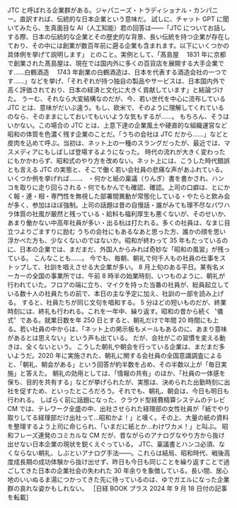 ###

JTC と呼ばれる企業群がある。ジャパニーズ・トラディショナル・カンパニー。直訳すれば、伝統的な日本企業という意味だ。
試しに、チャット GPT に聞いてみたら、生真面目な AI（人工知能）君の回答は――「JTC についてお話しする際、日本の伝統的な企業とその歴史的な背景、長い伝統を持つ企業が存在しており、その中には創業が数百年前に遡る企業も含まれます。以下にいくつかの具体例を挙げて説明します」
とのこと。実例として、「髙島屋　 1831 年に京都で創業された髙島屋は、現在では国内外に多くの百貨店を展開する大手企業です……白鶴酒造　 1743 年創業の白鶴酒造は、日本を代表する酒造会社の一つです……」などを挙げ、「それぞれが持つ独自の製品やサービスは、日本国内外で高く評価されており、日本の経済と文化に大きく貢献しています」と結論づけた。
うーむ、それなら大変結構なのだが、今、若い世代を中心に流布している JTC とは、意味がだいぶ違う。もし、欧米で、そのように理解してくれているのなら、そのままにしておいてもいいような気もするが……。
もちろん、そうはいかない。この場合の JTC とは、上意下達の企業風土や硬直的な組織運営など昭和の体質を色濃く残す企業のことだ。「うちの会社は JTC だから……」などと皮肉を込めて呼ぶ。当初は、ネット上の一種のスラングだったが、最近では、マスメディアにもしばしば登場するようになった。
時代の流れが大きく変わったにもかかわらず、昭和式のやり方を改めない。ネット上には、こうした時代錯誤とも言える JTC の実態と、そこで働く若い会社員の悲痛な声があふれている。
いくつか例を挙げれば……、
・何かと紙の稟議（りんぎ）書を書かされ、ハンコを取りに走り回らされる・何でもかんでも確認、確認。上司の口癖は、とにかく報・連・相・専門性を無視した部署間異動が常態化している・やたらと飲み会が多く、参加はほぼ強制。上司の話題は昔の自慢話・誰がみても理不尽なパワハラ体質の社風が厳然と残っている・給料も福利厚生も悪くないが、そのせいか、あまり働かない中高年社員が多い・出る杭は打たれる。多くの社員は、なまじ目立つよりごますりに励む
うちの会社にもあるなあと思った方、誰かの顔を思い浮かべた方も、少なくないのではないか。昭和が終わって 35 年もたっているのに、日本の企業では、まだまだ、外国人からみれば奇妙な「昭和の風習」が残っている。
こんなことも……。
今でも、毎朝、朝礼で何千人もの社員の仕事をストップして、社訓を唱えさせる大企業が多い。
8 月上旬のある平日。某有名メーカーの全国の事業所では、午前 8 時半の始業時刻、いつものように、朝礼が行われていた。フロアの端に立ち、マイクを持った当番の社員が、総員起立している数十人の社員たちの前で、本日の主な予定に加え、社訓の一部を読み上げる。
すると、社員たちが同じ文句を唱和する。
5 分ほどの短いものだが、終業時刻には、終礼も行われる。これを一年中、繰り返す。昭和の昔から続く〝儀式〞である。就業日数を年 250 日とすると、朝礼だけで年間 20 時間にも上る。若い社員の中からは、「ネット上の掲示板もメールもあるのに、あまり意味があるとは思えない」という声も出ている。
だが、会社がこの習慣を変える動きは、全くないという。
こうした朝礼や朝会を行っている企業は、まだまだ多いようだ。2020 年に実施された、朝礼に関する会社員の全国意識調査によると、「朝礼、朝会がある」という回答が約半数を占め、その半数以上が「毎日実施」と答えた。
朝礼の効用としては、「情報の共有」のほか、「社員の一体感を保ち、目的を共有する」などが挙げられたが、実態は、決められた出勤時刻に出社を促すため、といったところだろう。それでも、朝礼、朝会は、今日も明日も行われる。
しばらく前に話題になった、クラウド型経費精算システムのテレビ CM では、テレワーク全盛の中、出社させられた経理部の女性社員が「紙でやり取りしてる経理部だけ出社って…昭和かよ！」と嘆く。その上、大量の紙の資料を整理するよう上司に命じられ、「いまだに紙とか…わけワカメ！」と叫ぶ。
昭和フレーズ連発のコミカルな CM だが、昔ながらのアナログなやり方から抜け出せない日本企業の現状を鋭くえぐっている。
JTC、稟議書とハンコ必須、なくならない朝礼、しぶといアナログ手法――。これらは結局、昭和時代、戦後高度成長期の成功体験から抜け出せず、昨日も今日も同じことを繰り返すことで過ごしてきた日本の企業社会の失われた 30 年余りを象徴している。長い間、居心地のいいぬるま湯につかってきた先に待っているのは、ゆでガエルになった企業群の哀れな姿かもしれない。
［日経 BOOK プラス 2024 年 9 月 18 日付の記事を転載］
